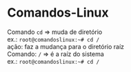 # Comandos-Linux

Comando `cd` => muda de diretório <br>
ex.: `root@comandoslinux:~# cd /` <br>
ação: faz a mudança para o diretório raíz
<br>
Comando: `/` => é a raíz do sistema <br>
ex.: `root@comandoslinux:~# cd /` <br>
<br>